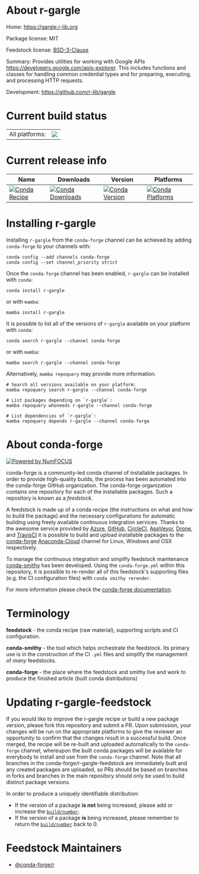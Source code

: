 About r-gargle
==============

Home: https://gargle.r-lib.org

Package license: MIT

Feedstock license: [BSD-3-Clause](https://github.com/conda-forge/r-gargle-feedstock/blob/main/LICENSE.txt)

Summary: Provides utilities for working with Google APIs <https://developers.google.com/apis-explorer>.  This includes functions and classes for handling common credential types and for preparing, executing, and processing HTTP requests.

Development: https://github.com/r-lib/gargle

Current build status
====================


<table><tr><td>All platforms:</td>
    <td>
      <a href="https://dev.azure.com/conda-forge/feedstock-builds/_build/latest?definitionId=7802&branchName=main">
        <img src="https://dev.azure.com/conda-forge/feedstock-builds/_apis/build/status/r-gargle-feedstock?branchName=main">
      </a>
    </td>
  </tr>
</table>

Current release info
====================

| Name | Downloads | Version | Platforms |
| --- | --- | --- | --- |
| [![Conda Recipe](https://img.shields.io/badge/recipe-r--gargle-green.svg)](https://anaconda.org/conda-forge/r-gargle) | [![Conda Downloads](https://img.shields.io/conda/dn/conda-forge/r-gargle.svg)](https://anaconda.org/conda-forge/r-gargle) | [![Conda Version](https://img.shields.io/conda/vn/conda-forge/r-gargle.svg)](https://anaconda.org/conda-forge/r-gargle) | [![Conda Platforms](https://img.shields.io/conda/pn/conda-forge/r-gargle.svg)](https://anaconda.org/conda-forge/r-gargle) |

Installing r-gargle
===================

Installing `r-gargle` from the `conda-forge` channel can be achieved by adding `conda-forge` to your channels with:

```
conda config --add channels conda-forge
conda config --set channel_priority strict
```

Once the `conda-forge` channel has been enabled, `r-gargle` can be installed with `conda`:

```
conda install r-gargle
```

or with `mamba`:

```
mamba install r-gargle
```

It is possible to list all of the versions of `r-gargle` available on your platform with `conda`:

```
conda search r-gargle --channel conda-forge
```

or with `mamba`:

```
mamba search r-gargle --channel conda-forge
```

Alternatively, `mamba repoquery` may provide more information:

```
# Search all versions available on your platform:
mamba repoquery search r-gargle --channel conda-forge

# List packages depending on `r-gargle`:
mamba repoquery whoneeds r-gargle --channel conda-forge

# List dependencies of `r-gargle`:
mamba repoquery depends r-gargle --channel conda-forge
```


About conda-forge
=================

[![Powered by
NumFOCUS](https://img.shields.io/badge/powered%20by-NumFOCUS-orange.svg?style=flat&colorA=E1523D&colorB=007D8A)](https://numfocus.org)

conda-forge is a community-led conda channel of installable packages.
In order to provide high-quality builds, the process has been automated into the
conda-forge GitHub organization. The conda-forge organization contains one repository
for each of the installable packages. Such a repository is known as a *feedstock*.

A feedstock is made up of a conda recipe (the instructions on what and how to build
the package) and the necessary configurations for automatic building using freely
available continuous integration services. Thanks to the awesome service provided by
[Azure](https://azure.microsoft.com/en-us/services/devops/), [GitHub](https://github.com/),
[CircleCI](https://circleci.com/), [AppVeyor](https://www.appveyor.com/),
[Drone](https://cloud.drone.io/welcome), and [TravisCI](https://travis-ci.com/)
it is possible to build and upload installable packages to the
[conda-forge](https://anaconda.org/conda-forge) [Anaconda-Cloud](https://anaconda.org/)
channel for Linux, Windows and OSX respectively.

To manage the continuous integration and simplify feedstock maintenance
[conda-smithy](https://github.com/conda-forge/conda-smithy) has been developed.
Using the ``conda-forge.yml`` within this repository, it is possible to re-render all of
this feedstock's supporting files (e.g. the CI configuration files) with ``conda smithy rerender``.

For more information please check the [conda-forge documentation](https://conda-forge.org/docs/).

Terminology
===========

**feedstock** - the conda recipe (raw material), supporting scripts and CI configuration.

**conda-smithy** - the tool which helps orchestrate the feedstock.
                   Its primary use is in the construction of the CI ``.yml`` files
                   and simplify the management of *many* feedstocks.

**conda-forge** - the place where the feedstock and smithy live and work to
                  produce the finished article (built conda distributions)


Updating r-gargle-feedstock
===========================

If you would like to improve the r-gargle recipe or build a new
package version, please fork this repository and submit a PR. Upon submission,
your changes will be run on the appropriate platforms to give the reviewer an
opportunity to confirm that the changes result in a successful build. Once
merged, the recipe will be re-built and uploaded automatically to the
`conda-forge` channel, whereupon the built conda packages will be available for
everybody to install and use from the `conda-forge` channel.
Note that all branches in the conda-forge/r-gargle-feedstock are
immediately built and any created packages are uploaded, so PRs should be based
on branches in forks and branches in the main repository should only be used to
build distinct package versions.

In order to produce a uniquely identifiable distribution:
 * If the version of a package **is not** being increased, please add or increase
   the [``build/number``](https://docs.conda.io/projects/conda-build/en/latest/resources/define-metadata.html#build-number-and-string).
 * If the version of a package **is** being increased, please remember to return
   the [``build/number``](https://docs.conda.io/projects/conda-build/en/latest/resources/define-metadata.html#build-number-and-string)
   back to 0.

Feedstock Maintainers
=====================

* [@conda-forge/r](https://github.com/conda-forge/r/)

